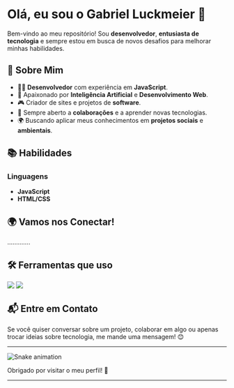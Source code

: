 # Olá, eu sou o **Gabriel Luckmeier** 👋

Bem-vindo ao meu repositório! Sou **desenvolvedor**, **entusiasta de tecnologia** e sempre estou em busca de novos desafios para melhorar minhas habilidades. 

## 🚀 Sobre Mim

- 👨‍💻 **Desenvolvedor** com experiência em **JavaScript**.
- 🧠 Apaixonado por **Inteligência Artificial** e **Desenvolvimento Web**.
- 🎮 Criador de sites e projetos de **software**.
- 💬 Sempre aberto a **colaborações** e a aprender novas tecnologias.
- 🌍 Buscando aplicar meus conhecimentos em **projetos sociais** e **ambientais**.

## 📚 Habilidades

### Linguagens
- **JavaScript**
- **HTML/CSS**

## 🌍 Vamos nos Conectar!
.............

## 🛠️ Ferramentas que uso

<img src="https://img.shields.io/badge/Code-JavaScript-yellow?logo=javascript&logoColor=black" />
<img src="https://img.shields.io/badge/Code-HTML%2F%20CSS-orange?logo=html5&logoColor=white" />


## 📬 Entre em Contato

Se você quiser conversar sobre um projeto, colaborar em algo ou apenas trocar ideias sobre tecnologia, me mande uma mensagem! 😊

---

![Snake animation](https://raw.githubusercontent.com/gabrielluckmeier/Gabrielluckmeier/main/output/github-contribution-grid-snake-dark.svg)

Obrigado por visitar o meu perfil! 🚀

---


